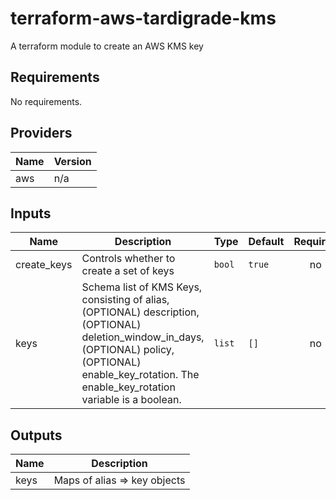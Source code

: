 # terraform-aws-tardigrade-kms

A terraform module to create an AWS KMS key


<!-- BEGIN TFDOCS -->
## Requirements

No requirements.

## Providers

| Name | Version |
|------|---------|
| aws | n/a |

## Inputs

| Name | Description | Type | Default | Required |
|------|-------------|------|---------|:--------:|
| create\_keys | Controls whether to create a set of keys | `bool` | `true` | no |
| keys | Schema list of KMS Keys, consisting of alias, (OPTIONAL) description, (OPTIONAL) deletion\_window\_in\_days, (OPTIONAL) policy, (OPTIONAL) enable\_key\_rotation. The enable\_key\_rotation variable is a boolean. | `list` | `[]` | no |

## Outputs

| Name | Description |
|------|-------------|
| keys | Maps of alias => key objects |

<!-- END TFDOCS -->
